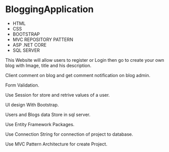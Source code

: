 # BloggingApplication

- HTML
- CSS 
- BOOTSTRAP
- MVC REPOSITORY PATTERN
- ASP .NET CORE 
- SQL SERVER 

This Website will allow users to register or Login then go to create your own blog with Image, title and his description.

Client comment on blog and get comment notification on blog admin.

Form Validation.

Use Session for store and retrive values of a user. 

UI design With Bootstrap.

Users and Blogs data Store in sql server. 

Use Entity Framework Packages.

Use Connection String for connection of project to database.

Use MVC Pattern Architecture for create Project.
